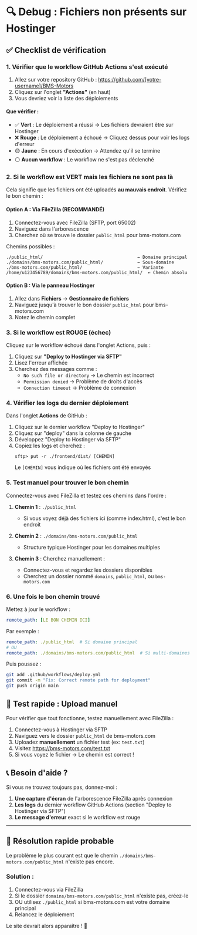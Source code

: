 # 🔍 Debug : Fichiers non présents sur Hostinger

## ✅ Checklist de vérification

### 1. Vérifier que le workflow GitHub Actions s'est exécuté

1. Allez sur votre repository GitHub : https://github.com/[votre-username]/BMS-Motors
2. Cliquez sur l'onglet **"Actions"** (en haut)
3. Vous devriez voir la liste des déploiements

#### Que vérifier :
- ✅ **Vert** : Le déploiement a réussi → Les fichiers devraient être sur Hostinger
- ❌ **Rouge** : Le déploiement a échoué → Cliquez dessus pour voir les logs d'erreur
- 🟡 **Jaune** : En cours d'exécution → Attendez qu'il se termine
- ⚪ **Aucun workflow** : Le workflow ne s'est pas déclenché

### 2. Si le workflow est VERT mais les fichiers ne sont pas là

Cela signifie que les fichiers ont été uploadés **au mauvais endroit**. Vérifiez le bon chemin :

#### Option A : Via FileZilla (RECOMMANDÉ)
1. Connectez-vous avec FileZilla (SFTP, port 65002)
2. Naviguez dans l'arborescence
3. Cherchez où se trouve le dossier `public_html` pour bms-motors.com

Chemins possibles :
```
./public_html/                                    ← Domaine principal
./domains/bms-motors.com/public_html/             ← Sous-domaine
./bms-motors.com/public_html/                     ← Variante
/home/u123456789/domains/bms-motors.com/public_html/  ← Chemin absolu
```

#### Option B : Via le panneau Hostinger
1. Allez dans **Fichiers** → **Gestionnaire de fichiers**
2. Naviguez jusqu'à trouver le bon dossier `public_html` pour bms-motors.com
3. Notez le chemin complet

### 3. Si le workflow est ROUGE (échec)

Cliquez sur le workflow échoué dans l'onglet Actions, puis :
1. Cliquez sur **"Deploy to Hostinger via SFTP"**
2. Lisez l'erreur affichée
3. Cherchez des messages comme :
   - `No such file or directory` → Le chemin est incorrect
   - `Permission denied` → Problème de droits d'accès
   - `Connection timeout` → Problème de connexion

### 4. Vérifier les logs du dernier déploiement

Dans l'onglet **Actions** de GitHub :
1. Cliquez sur le dernier workflow "Deploy to Hostinger"
2. Cliquez sur "deploy" dans la colonne de gauche
3. Développez "Deploy to Hostinger via SFTP"
4. Copiez les logs et cherchez :
   ```
   sftp> put -r ./frontend/dist/ [CHEMIN]
   ```
   Le `[CHEMIN]` vous indique où les fichiers ont été envoyés

### 5. Test manuel pour trouver le bon chemin

Connectez-vous avec FileZilla et testez ces chemins dans l'ordre :

1. **Chemin 1** : `./public_html`
   - Si vous voyez déjà des fichiers ici (comme index.html), c'est le bon endroit

2. **Chemin 2** : `./domains/bms-motors.com/public_html`
   - Structure typique Hostinger pour les domaines multiples

3. **Chemin 3** : Cherchez manuellement :
   - Connectez-vous et regardez les dossiers disponibles
   - Cherchez un dossier nommé `domains`, `public_html`, ou `bms-motors.com`

### 6. Une fois le bon chemin trouvé

Mettez à jour le workflow :

```yaml
remote_path: [LE BON CHEMIN ICI]
```

Par exemple :
```yaml
remote_path: ./public_html  # Si domaine principal
# OU
remote_path: ./domains/bms-motors.com/public_html  # Si multi-domaines
```

Puis poussez :
```bash
git add .github/workflows/deploy.yml
git commit -m "Fix: Correct remote path for deployment"
git push origin main
```

## 🧪 Test rapide : Upload manuel

Pour vérifier que tout fonctionne, testez manuellement avec FileZilla :

1. Connectez-vous à Hostinger via SFTP
2. Naviguez vers le dossier `public_html` de bms-motors.com
3. Uploadez **manuellement** un fichier test (ex: `test.txt`)
4. Visitez https://bms-motors.com/test.txt
5. Si vous voyez le fichier → Le chemin est correct !

## 📞 Besoin d'aide ?

Si vous ne trouvez toujours pas, donnez-moi :
1. **Une capture d'écran** de l'arborescence FileZilla après connexion
2. **Les logs** du dernier workflow GitHub Actions (section "Deploy to Hostinger via SFTP")
3. **Le message d'erreur** exact si le workflow est rouge

---

## 🎯 Résolution rapide probable

Le problème le plus courant est que le chemin `./domains/bms-motors.com/public_html` n'existe pas encore.

### Solution :
1. Connectez-vous via FileZilla
2. Si le dossier `domains/bms-motors.com/public_html` n'existe pas, créez-le
3. OU utilisez `./public_html` si bms-motors.com est votre domaine principal
4. Relancez le déploiement

Le site devrait alors apparaître ! 🚀

